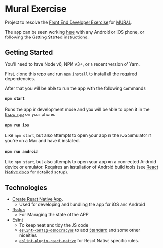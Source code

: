 # Mural Exercise

Project to resolve the [Front End Developer Exercise](docs/MURALFrontEndDeveloper.pdf) for [MURAL](https://mural.co).

The app can be seen working [here](https://expo.io/@mjlescano/mural-exercise) with any Android or iOS phone, or following the [Getting Started](#getting-started) instructions.

## Getting Started

You'll need to have Node v6, NPM v3+, or a recent version of Yarn.

First, clone this repo and run `npm install` to install all the required dependencies.

After that you will be able to run the app with the following commands:

#### `npm start`

Runs the app in development mode and you will be able to open it in the [Expo app](https://expo.io) on your phone.

#### `npm run ios`

Like `npm start`, but also attempts to open your app in the iOS Simulator if you're on a Mac and have it installed.

#### `npm run android`

Like `npm start`, but also attempts to open your app on a connected Android device or emulator. Requires an installation of Android build tools (see [React Native docs](https://facebook.github.io/react-native/docs/getting-started.html) for detailed setup).

## Technologies

* [Create React Native App](https://github.com/react-community/create-react-native-app).
  * Used for developing and bundling the app for iOS and Android
* [Redux](http://redux.js.org/)
  * For Managing the state of the APP
* [Eslint](http://eslint.org/)
  * To keep neat and tidy the JS code
  * [`eslint-config-democracyos`](https://github.com/DemocracyOS/eslint-config-democracyos) to add [Standard](https://standardjs.com/rules) and some other niceities.
  * [`eslint-plugin-react-native`](https://github.com/Intellicode/eslint-plugin-react-native) for React Native specific rules.
